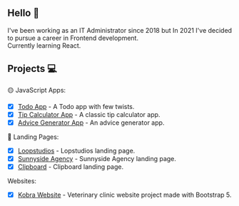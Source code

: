 ## Hello 🙂

I've been working as an IT Administrator since 2018 but In 2021 I've decided to pursue a career in Frontend development.
<br />
Currently learning React.

## Projects 💻

🟡 JavaScript Apps:

- [x] [Todo App](https://radoslawlagan.github.io/Todo-app/) - A Todo app with few twists.
- [x] [Tip Calculator App](https://radoslawlagan.github.io/Tip-calculator-app/) - A classic tip calculator app.
- [x] [Advice Generator App](https://radoslawlagan.github.io/Advice-generator-app/) - An advice generator app.

🔵 Landing Pages:

- [x] [Loopstudios](https://radoslawlagan.github.io/Loopstudios-landing-page/) - Lopstudios landing page.
- [x] [Sunnyside Agency](https://radoslawlagan.github.io/Sunnyside-agency-landing-page/) - Sunnyside Agency landing page.
- [x] [Clipboard](https://radoslawlagan.github.io/Clipboard-landing-page/) - Clipboard landing page.

 Websites:

- [x] [Kobra Website](https://radoslawlagan.github.io/Kobra-website/) - Veterinary clinic website project made with Bootstrap 5.
